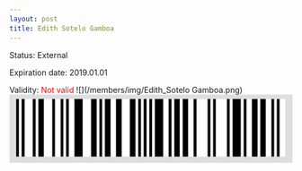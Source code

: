 ```yaml
---
layout: post
title: Edith Sotelo Gamboa
---
```


Status: External

Expiration date: 2019.01.01

Validity: <font color="red"> Not valid</font> 
![](/members/img/Edith_Sotelo Gamboa.png)
![](/members/img/bar.png)

